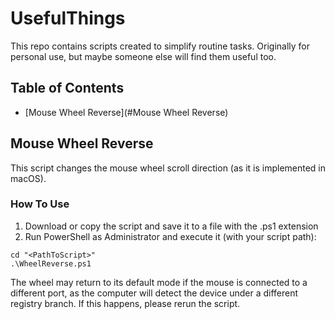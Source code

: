 # UsefulThings
This repo contains scripts created to simplify routine tasks. 
Originally for personal use, but maybe someone else will find them useful too.

## Table of Contents
- [Mouse Wheel Reverse](#Mouse Wheel Reverse)

## Mouse Wheel Reverse
This script changes the mouse wheel scroll direction (as it is implemented in macOS).

### How To Use
1. Download or copy the script and save it to a file with the .ps1 extension
2. Run PowerShell as Administrator and execute it (with your script path):
```
cd "<PathToScript>"
.\WheelReverse.ps1
```

The wheel may return to its default mode if the mouse is connected to a different port, 
as the computer will detect the device under a different registry branch. 
If this happens, please rerun the script.
